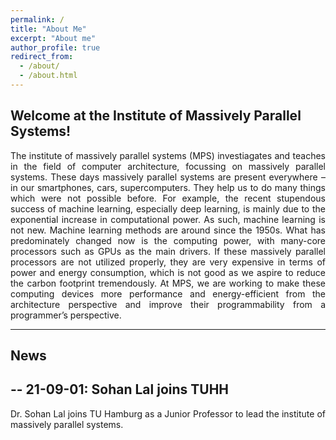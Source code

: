 ```yaml
---
permalink: /
title: "About Me"
excerpt: "About me"
author_profile: true
redirect_from: 
  - /about/
  - /about.html
---
```

Welcome at the Institute of Massively Parallel Systems!
---
<p align="justify">
The institute of massively parallel systems (MPS) investiagates and teaches in the field of computer architecture, focussing on massively parallel systems.
These days massively parallel systems are present everywhere – in our smartphones, cars, supercomputers. They help us to do many things which were not possible before. For example, the recent stupendous success of machine learning, especially deep learning, is mainly due to the exponential increase in computational power. As such, machine learning is not new. Machine learning methods are around since the 1950s. What has predominately changed now is the computing power, with many-core processors such as GPUs as the main drivers. If these massively parallel processors are not utilized properly, they are very expensive in terms of power and energy consumption, which is not good as we aspire to reduce the carbon footprint tremendously. At MPS, we are working to make these computing devices more performance and energy-efficient from the architecture perspective and improve their programmability from a programmer’s perspective.
</p>

---
News
---

--
21-09-01: Sohan Lal joins TUHH
--
<p align="justify">
Dr. Sohan Lal joins TU Hamburg as a Junior Professor to lead the institute of massively parallel systems.
</p>

<!---<span style="color:red;font-size:10px;">This is Red</span>
 <span style="color:red;font-size:6px;">This is Red</span>
--->

